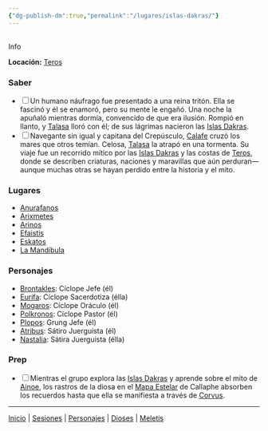 ```yaml
---
{"dg-publish-dm":true,"permalink":"/lugares/islas-dakras/"}
---
```


<p><span><div data-callout-metadata="" data-callout-fold="" data-callout="info" class="callout node-insert-event"><div class="callout-title" dir="auto"><div class="callout-icon"><svg width="16" height="16"></svg></div><div class="callout-title-inner">Info</div></div><div class="callout-content">
<p dir="auto"><strong>Locación:</strong> <a data-tooltip-position="top" aria-label="Lugares/Teros.md" data-href="Lugares/Teros.md" href="Lugares/Teros.md" class="internal-link" target="_blank" rel="noopener nofollow">Teros</a></p>
</div></div></span></p><h3><span>Saber</span></h3><div><ul class="contains-task-list"><li data-task="x" class="dataview task-list-item is-checked"><input type="checkbox" class="dataview task-list-item-checkbox"><span>Un humano náufrago fue presentado a una reina tritón. Ella se fascinó y él se enamoró, pero su mente le engañó. Una noche la apuñaló mientras dormía, convencido de que era ilusión. Rompió en llanto, y <a data-tooltip-position="top" aria-label="Dioses/Talasa" data-href="Dioses/Talasa" href="Dioses/Talasa" class="internal-link" target="_blank" rel="noopener nofollow">Talasa</a> lloró con él; de sus lágrimas nacieron las <a data-tooltip-position="top" aria-label="Lugares/Islas Dakras" data-href="Lugares/Islas Dakras" href="Lugares/Islas Dakras" class="internal-link" target="_blank" rel="noopener nofollow">Islas Dakras</a>.</span></li><li data-task="x" class="dataview task-list-item is-checked"><input type="checkbox" class="dataview task-list-item-checkbox"><span>Navegante sin igual y capitana del Crepúsculo, <a data-tooltip-position="top" aria-label="Personajes/Calafe" data-href="Personajes/Calafe" href="Personajes/Calafe" class="internal-link" target="_blank" rel="noopener nofollow">Calafe</a> cruzó los mares que otros temían. Celosa, <a data-tooltip-position="top" aria-label="Dioses/Talasa" data-href="Dioses/Talasa" href="Dioses/Talasa" class="internal-link" target="_blank" rel="noopener nofollow">Talasa</a> la atrapó en una tormenta. Su viaje fue un recorrido mítico por las <a data-tooltip-position="top" aria-label="Lugares/Islas Dakras" data-href="Lugares/Islas Dakras" href="Lugares/Islas Dakras" class="internal-link" target="_blank" rel="noopener nofollow">Islas Dakras</a> y las costas de <a data-tooltip-position="top" aria-label="Lugares/Teros" data-href="Lugares/Teros" href="Lugares/Teros" class="internal-link" target="_blank" rel="noopener nofollow">Teros</a>, donde se describen criaturas, naciones y maravillas que aún perduran—aunque muchas otras se hayan perdido entre la historia y el mito.</span></li></ul></div><h3><span>Lugares</span></h3><p><ul class="dataview dataview-ul dataview-result-list-root-ul"><li class="dataview-result-list-li"><span><a data-tooltip-position="top" aria-label="Lugares/Anurafanos.md" data-href="Lugares/Anurafanos.md" href="Lugares/Anurafanos.md" class="internal-link" target="_blank" rel="noopener nofollow">Anurafanos</a></span></li><li class="dataview-result-list-li"><span><a data-tooltip-position="top" aria-label="Lugares/Arixmetes.md" data-href="Lugares/Arixmetes.md" href="Lugares/Arixmetes.md" class="internal-link" target="_blank" rel="noopener nofollow">Arixmetes</a></span></li><li class="dataview-result-list-li"><span><a data-tooltip-position="top" aria-label="Lugares/Arinos.md" data-href="Lugares/Arinos.md" href="Lugares/Arinos.md" class="internal-link" target="_blank" rel="noopener nofollow">Arinos</a></span></li><li class="dataview-result-list-li"><span><a data-tooltip-position="top" aria-label="Lugares/Efaistis.md" data-href="Lugares/Efaistis.md" href="Lugares/Efaistis.md" class="internal-link" target="_blank" rel="noopener nofollow">Efaistis</a></span></li><li class="dataview-result-list-li"><span><a data-tooltip-position="top" aria-label="Lugares/Eskatos.md" data-href="Lugares/Eskatos.md" href="Lugares/Eskatos.md" class="internal-link" target="_blank" rel="noopener nofollow">Eskatos</a></span></li><li class="dataview-result-list-li"><span><a data-tooltip-position="top" aria-label="Lugares/La Mandíbula.md" data-href="Lugares/La Mandíbula.md" href="Lugares/La Mandíbula.md" class="internal-link" target="_blank" rel="noopener nofollow">La Mandíbula</a></span></li></ul></p><h3><span>Personajes</span></h3><p><ul class="dataview dataview-ul dataview-result-list-root-ul"><li class="dataview-result-list-li"><span><a data-tooltip-position="top" aria-label="Personajes/Brontakles.md" data-href="Personajes/Brontakles.md" href="Personajes/Brontakles.md" class="internal-link" target="_blank" rel="noopener nofollow">Brontakles</a>: Cíclope Jefe (él)</span></li><li class="dataview-result-list-li"><span><a data-tooltip-position="top" aria-label="Personajes/Eurifa.md" data-href="Personajes/Eurifa.md" href="Personajes/Eurifa.md" class="internal-link" target="_blank" rel="noopener nofollow">Eurifa</a>: Cíclope Sacerdotiza (élla)</span></li><li class="dataview-result-list-li"><span><a data-tooltip-position="top" aria-label="Personajes/Mogaros.md" data-href="Personajes/Mogaros.md" href="Personajes/Mogaros.md" class="internal-link" target="_blank" rel="noopener nofollow">Mogaros</a>: Cíclope Oráculo (él)</span></li><li class="dataview-result-list-li"><span><a data-tooltip-position="top" aria-label="Personajes/Polkronos.md" data-href="Personajes/Polkronos.md" href="Personajes/Polkronos.md" class="internal-link" target="_blank" rel="noopener nofollow">Polkronos</a>: Cíclope Pastor (él)</span></li><li class="dataview-result-list-li"><span><a data-tooltip-position="top" aria-label="Personajes/Plopos.md" data-href="Personajes/Plopos.md" href="Personajes/Plopos.md" class="internal-link" target="_blank" rel="noopener nofollow">Plopos</a>: Grung Jefe (él)</span></li><li class="dataview-result-list-li"><span><a data-tooltip-position="top" aria-label="Personajes/Atribus.md" data-href="Personajes/Atribus.md" href="Personajes/Atribus.md" class="internal-link" target="_blank" rel="noopener nofollow">Atribus</a>: Sátiro Juerguista (él)</span></li><li class="dataview-result-list-li"><span><a data-tooltip-position="top" aria-label="Personajes/Nastalia.md" data-href="Personajes/Nastalia.md" href="Personajes/Nastalia.md" class="internal-link" target="_blank" rel="noopener nofollow">Nastalia</a>: Sátira Juerguista (élla)</span></li></ul></p><h3><span>Prep</span></h3><div><ul class="contains-task-list"><li data-task=" " class="dataview task-list-item"><input type="checkbox" class="dataview task-list-item-checkbox"><span>Mientras el grupo explora las <a data-tooltip-position="top" aria-label="Lugares/Islas Dakras" data-href="Lugares/Islas Dakras" href="Lugares/Islas Dakras" class="internal-link" target="_blank" rel="noopener nofollow">Islas Dakras</a> y aprende sobre el mito de <a data-tooltip-position="top" aria-label="Personajes/Ainoe" data-href="Personajes/Ainoe" href="Personajes/Ainoe" class="internal-link" target="_blank" rel="noopener nofollow">Ainoe</a>, los rastros de la diosa en el <a data-tooltip-position="top" aria-label="Objetos/Mapa Estelar" data-href="Objetos/Mapa Estelar" href="Objetos/Mapa Estelar" class="internal-link" target="_blank" rel="noopener nofollow">Mapa Estelar</a> de Callaphe absorben los recuerdos hasta que ella se manifiesta a través de <a data-tooltip-position="top" aria-label="Objetos/Corvus" data-href="Objetos/Corvus" href="Objetos/Corvus" class="internal-link" target="_blank" rel="noopener nofollow">Corvus</a>.</span></li></ul></div><p><span><hr></span></p><p><span><a data-tooltip-position="top" aria-label="Almanaque/Inicio" data-href="Almanaque/Inicio" href="Almanaque/Inicio" class="internal-link" target="_blank" rel="noopener nofollow">Inicio</a> | <a data-tooltip-position="top" aria-label="Almanaque/Sesiones" data-href="Almanaque/Sesiones" href="Almanaque/Sesiones" class="internal-link" target="_blank" rel="noopener nofollow">Sesiones</a> | <a data-tooltip-position="top" aria-label="Almanaque/Personajes" data-href="Almanaque/Personajes" href="Almanaque/Personajes" class="internal-link" target="_blank" rel="noopener nofollow">Personajes</a> | <a data-tooltip-position="top" aria-label="Almanaque/Dioses" data-href="Almanaque/Dioses" href="Almanaque/Dioses" class="internal-link" target="_blank" rel="noopener nofollow">Dioses</a> | <a data-tooltip-position="top" aria-label="Lugares/Meletis" data-href="Lugares/Meletis" href="Lugares/Meletis" class="internal-link" target="_blank" rel="noopener nofollow">Meletis</a> </span></p>